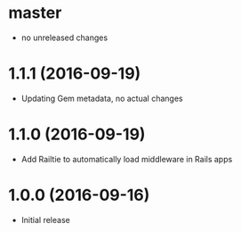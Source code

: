 # master

* no unreleased changes

# 1.1.1 (2016-09-19)

* Updating Gem metadata, no actual changes

# 1.1.0 (2016-09-19)

* Add Railtie to automatically load middleware in Rails apps

# 1.0.0 (2016-09-16)

* Initial release
